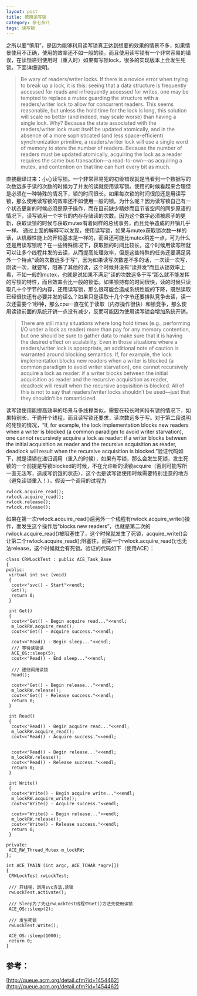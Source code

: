 ```yaml
---
layout: post
title: 慎用读写锁
category: 杂七杂八
tags: 读写锁
---
```


之所以要“慎用”，是因为能够利用读写锁真正达到想要的效果的情景不多，如果情景使用不正确，使用的效率还不如一般的锁。而且使用读写锁有一个非常容易的错误，在读锁递归使用时（重入时）如果有写锁lock，很多的实现版本上会发生死锁。下面详细说明。
 
>Be wary of readers/writer locks. If there is a novice error when trying to break up a lock, it is this: seeing that a data structure is frequently accessed for reads and infrequently accessed for writes, one may be tempted to replace a mutex guarding the structure with a readers/writer lock to allow for concurrent readers. This seems reasonable, but unless the hold time for the lock is long, this solution will scale no better (and indeed, may scale worse) than having a single lock. Why? Because the state associated with the readers/writer lock must itself be updated atomically, and in the absence of a more sophisticated (and less space-efficient) synchronization primitive, a readers/writer lock will use a single word of memory to store the number of readers. Because the number of readers must be updated atomically, acquiring the lock as a reader requires the same bus transaction—a read-to-own—as acquiring a mutex, and contention on that line can hurt every bit as much.
 
 直接翻译过来：小心读写锁。一个非常容易犯的初级错误就是当看到一个数据写的次数远多于读的次数的时候为了并发的读就使用读写锁。使用的时候看起来合理但是必须在一种特殊的情况下，锁的时间很长，如果每次锁的时间很段还是用读写锁，那么使用读写锁的效率还不如使用一般的锁。为什么呢？因为读写锁自己有一个状态更新的时候必须是原子操作，而在目前缺少精妙而且节省空间的同步原语的情况下，读写锁用一个字节的内存存储读的次数。因为这个数字必须被原子的更新，获取读锁的时候与获取mutex有着同样的总线事务，而且竞争造成的开销几乎一样。
 通过上面的解释可以发现，使用读写锁，如果与mutex获取锁次数一样的话，从机器性能上的开销基本是一样的，而且还可能比mutex稍差一点，可为什么还是用读写锁呢？在一些特殊情况下，获取锁的时间比较长，这个时候用读写所就可以让多个线程并发的去读，从而提高处理效率，但是这些特殊的任务还要满足另外一个特点“读的次数远多于写”，因为如果读写次数差不多的话，一次读一次写，刚读一次，就要写，阻塞了其他的读，这个时候并没有“读并发”而且从锁效率上看，不如一般的mutex，也就是说如果不满足“读的次数远多于写”那么就不能发挥的写锁的特性，而且效率会比一般的锁低。如果锁持有的时间很快，读的时候只读取几十个字节的内存，还用读写锁，那么很可能会造成系统性能的下降，既然读取已经很快还有必要并发的读么？如果只是读取十几个字节还要排队竞争去读，读一次还需要个1秒钟，那么cpu一直在忙于读取（内存操作很快）和锁竞争，那么使用读锁前面的系统开销一点没有减少，反而可能因为使用读写锁会增加系统开销。
 
>There are still many situations where long hold times (e.g., performing I/O under a lock as reader) more than pay for any memory contention, but one should be sure to gather data to make sure that it is having the desired effect on scalability. Even in those situations where a readers/writer lock is appropriate, an additional note of caution is warranted around blocking semantics. If, for example, the lock implementation blocks new readers when a writer is blocked (a common paradigm to avoid writer starvation), one cannot recursively acquire a lock as reader: if a writer blocks between the initial acquisition as reader and the recursive acquisition as reader, deadlock will result when the recursive acquisition is blocked. All of this is not to say that readers/writer locks shouldn’t be used—just that they shouldn’t be romanticized.
 
读写锁使用能提高效率的场景与多线程类似，需要在较长时间持有锁的情况下，如果特别长，干脆开个线程，而且读写锁还要求，读次数远多于写。对于第二段说明的死锁的情况，“If, for example, the lock implementation blocks new readers when a writer is blocked (a common paradigm to avoid writer starvation), one cannot recursively acquire a lock as reader: if a writer blocks between the initial acquisition as reader and the recursive acquisition as reader, deadlock will result when the recursive acquisition is blocked.”验证代码如下，就是读锁在递归调用（重入的时候），如果有写锁，那么会发生死锁，发生死锁的一个前提是写锁blocked的时候，不在允许新的读锁acquire（否则可能写所一直无法写，造成写饥饿的状态），这个也是读写锁使用时候需要特别注意的地方（避免读锁重入！）。假设一个调用的过程为

```
rwlock.acquire_read();
rwlock.acquire_read();
rwlock.release();
rwlock.release();
```

如果在第一次rwlock.acquire_read()后另外一个线程有rwlock.acquire_write()操作，而发生这个操作后“blocks new readers”，也就是第二次的rwlock.acquire_read()被阻塞住了，这个时候就发生了死锁，acquire_write()会让第二个rwlock.acquire_read();阻塞住，而第一个rwlock.acquire_read();也无法release，这个时候就会有死锁。验证的代码如下（使用ACE）：

```
class CRWLockTest : public ACE_Task_Base
{
public:
 virtual int svc (void)
 {
  cout<<"svc() - Start"<<endl;
  Get();
  return 0;
 }

 int Get()
 {
  cout<<"Get() - Begin acquire read..."<<endl;
  m_lockRW.acquire_read();
  cout<<"Get() - Acquire success."<<endl;

  cout<<"Read() - Begin sleep..."<<endl;
  /// 等待读锁读
  ACE_OS::sleep(5);
  cout<<"Read() - End sleep..."<<endl;

  /// 递归调用读锁
  Read();

  cout<<"Get() - Begin release..."<<endl;
  m_lockRW.release();
  cout<<"Get() - Release success."<<endl;
  return 0;
 }

 int Read()
 {
  cout<<"Read() - Begin acquire read..."<<endl;
  m_lockRW.acquire_read();
  cout<<"Read() - Acquire success."<<endl;

  
  cout<<"Read() - Begin release..."<<endl;
  m_lockRW.release();
  cout<<"Read() - Release success."<<endl;
  return 0;
 }

 int Write()
 {
  cout<<"Write() - Begin acquire write..."<<endl;
  m_lockRW.acquire_write();
  cout<<"Write() - Acquire success."<<endl;
  
  cout<<"Write() - Begin release..."<<endl;
  m_lockRW.release();
  cout<<"Write() - Release success."<<endl;
  return 0;
 }

private:
 ACE_RW_Thread_Mutex m_lockRW;
};

int ACE_TMAIN (int argc, ACE_TCHAR *agrv[])
{
 CRWLockTest rwLockTest;

 /// 开线程，调用svc方法,读锁
 rwLockTest.activate();

 /// Sleep为了先让rwLockTest线程中Get()方法先使用读锁
 ACE_OS::sleep(2);

 /// 发生死锁
 rwLockTest.Write();

 ACE_OS::sleep(1000);
 return 0;
}
```
 
## 参考：
[http://queue.acm.org/detail.cfm?id=1454462](http://queue.acm.org/detail.cfm?id=1454462)
